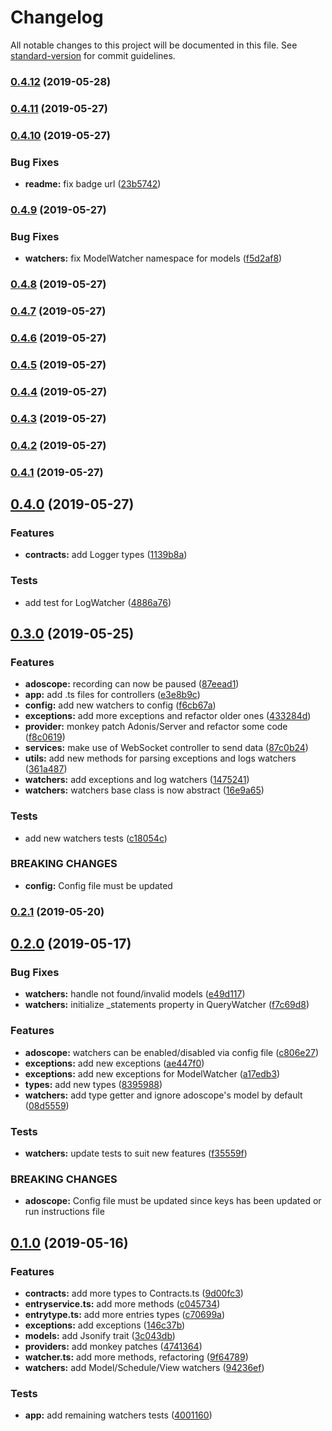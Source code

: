 # Changelog

All notable changes to this project will be documented in this file. See [standard-version](https://github.com/conventional-changelog/standard-version) for commit guidelines.

### [0.4.12](https://github.com/Melchyore/adoscopejs/compare/v0.4.11...v0.4.12) (2019-05-28)



### [0.4.11](https://github.com/Melchyore/adoscopejs/compare/v0.4.10...v0.4.11) (2019-05-27)



### [0.4.10](https://github.com/Melchyore/adoscopejs/compare/v0.4.9...v0.4.10) (2019-05-27)


### Bug Fixes

* **readme:** fix badge url ([23b5742](https://github.com/Melchyore/adoscopejs/commit/23b5742))



### [0.4.9](https://github.com/Melchyore/adoscopejs/compare/v0.4.8...v0.4.9) (2019-05-27)


### Bug Fixes

* **watchers:** fix ModelWatcher namespace for models ([f5d2af8](https://github.com/Melchyore/adoscopejs/commit/f5d2af8))



### [0.4.8](https://github.com/Melchyore/adoscopejs/compare/v0.4.7...v0.4.8) (2019-05-27)



### [0.4.7](https://github.com/Melchyore/adoscopejs/compare/v0.4.6...v0.4.7) (2019-05-27)



### [0.4.6](https://github.com/Melchyore/adoscopejs/compare/v0.4.5...v0.4.6) (2019-05-27)



### [0.4.5](https://github.com/Melchyore/adoscopejs/compare/v0.4.4...v0.4.5) (2019-05-27)



### [0.4.4](https://github.com/Melchyore/adoscopejs/compare/v0.4.3...v0.4.4) (2019-05-27)



### [0.4.3](https://github.com/Melchyore/adoscopejs/compare/v0.4.2...v0.4.3) (2019-05-27)



### [0.4.2](https://github.com/Melchyore/adoscopejs/compare/v0.4.1...v0.4.2) (2019-05-27)



### [0.4.1](https://github.com/Melchyore/adoscopejs/compare/v0.4.0...v0.4.1) (2019-05-27)



## [0.4.0](https://github.com/Melchyore/adoscope/compare/v0.3.0...v0.4.0) (2019-05-27)


### Features

* **contracts:** add Logger types ([1139b8a](https://github.com/Melchyore/adoscope/commit/1139b8a))


### Tests

* add test for LogWatcher ([4886a76](https://github.com/Melchyore/adoscope/commit/4886a76))



## [0.3.0](https://github.com/Melchyore/adoscope/compare/v0.2.1...v0.3.0) (2019-05-25)


### Features

* **adoscope:** recording can now be paused ([87eead1](https://github.com/Melchyore/adoscope/commit/87eead1))
* **app:** add .ts files for controllers ([e3e8b9c](https://github.com/Melchyore/adoscope/commit/e3e8b9c))
* **config:** add new watchers to config ([f6cb67a](https://github.com/Melchyore/adoscope/commit/f6cb67a))
* **exceptions:** add more exceptions and refactor older ones ([433284d](https://github.com/Melchyore/adoscope/commit/433284d))
* **provider:** monkey patch Adonis/Server and refactor some code ([f8c0619](https://github.com/Melchyore/adoscope/commit/f8c0619))
* **services:** make use of WebSocket controller to send data ([87c0b24](https://github.com/Melchyore/adoscope/commit/87c0b24))
* **utils:** add new methods for parsing exceptions and logs watchers ([361a487](https://github.com/Melchyore/adoscope/commit/361a487))
* **watchers:** add exceptions and log watchers ([1475241](https://github.com/Melchyore/adoscope/commit/1475241))
* **watchers:** watchers base class is now abstract ([16e9a65](https://github.com/Melchyore/adoscope/commit/16e9a65))


### Tests

* add new watchers tests ([c18054c](https://github.com/Melchyore/adoscope/commit/c18054c))


### BREAKING CHANGES

* **config:** Config file must be updated



### [0.2.1](https://github.com/Melchyore/adoscope/compare/v0.2.0...v0.2.1) (2019-05-20)



## [0.2.0](https://github.com/Melchyore/adoscope/compare/v0.1.0...v0.2.0) (2019-05-17)


### Bug Fixes

* **watchers:** handle not found/invalid models ([e49d117](https://github.com/Melchyore/adoscope/commit/e49d117))
* **watchers:** initialize _statements property in QueryWatcher ([f7c69d8](https://github.com/Melchyore/adoscope/commit/f7c69d8))


### Features

* **adoscope:** watchers can be enabled/disabled via config file ([c806e27](https://github.com/Melchyore/adoscope/commit/c806e27))
* **exceptions:** add new exceptions ([ae447f0](https://github.com/Melchyore/adoscope/commit/ae447f0))
* **exceptions:** add new exceptions for ModelWatcher ([a17edb3](https://github.com/Melchyore/adoscope/commit/a17edb3))
* **types:** add new types ([8395988](https://github.com/Melchyore/adoscope/commit/8395988))
* **watchers:** add type getter and ignore adoscope's model by default ([08d5559](https://github.com/Melchyore/adoscope/commit/08d5559))


### Tests

* **watchers:** update tests to suit new features ([f35559f](https://github.com/Melchyore/adoscope/commit/f35559f))


### BREAKING CHANGES

* **adoscope:** Config file must be updated since keys has been updated or run instructions file



## [0.1.0](https://github.com/Melchyore/adoscope/compare/v0.0.15...v0.1.0) (2019-05-16)


### Features

* **contracts:** add more types to Contracts.ts ([9d00fc3](https://github.com/Melchyore/adoscope/commit/9d00fc3))
* **entryservice.ts:** add more methods ([c045734](https://github.com/Melchyore/adoscope/commit/c045734))
* **entrytype.ts:** add more entries types ([c70699a](https://github.com/Melchyore/adoscope/commit/c70699a))
* **exceptions:** add exceptions ([146c37b](https://github.com/Melchyore/adoscope/commit/146c37b))
* **models:** add Jsonify trait ([3c043db](https://github.com/Melchyore/adoscope/commit/3c043db))
* **providers:** add monkey patches ([4741364](https://github.com/Melchyore/adoscope/commit/4741364))
* **watcher.ts:** add more methods, refactoring ([9f64789](https://github.com/Melchyore/adoscope/commit/9f64789))
* **watchers:** add Model/Schedule/View watchers ([94236ef](https://github.com/Melchyore/adoscope/commit/94236ef))


### Tests

* **app:** add remaining watchers tests ([4001160](https://github.com/Melchyore/adoscope/commit/4001160))
